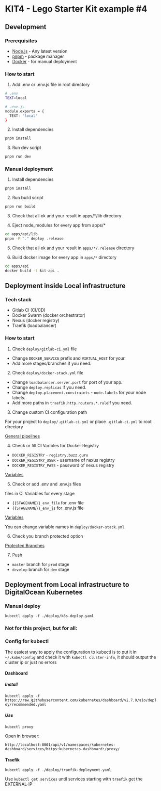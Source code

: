 # KIT4 - Lego Starter Kit example #4

## Development

### Prerequisites

- [Node.js](https://nodejs.org/en/) - Any latest version
- [pnpm](https://pnpm.io/) - package manager
- [Docker](https://www.docker.com/) - for manual deployment

### How to start

1. Add .env or .env.js file in root directory

```bash
# .env
TEXT=local
```

```bash
# .env.js
module.exports = {
  TEXT: 'local'
}
```

2. Install dependencies

```bash
pnpm install
```

3. Run dev script

```bash
pnpm run dev
```

### Manual deployment

1. Install dependencies

```bash
pnpm install
```

2. Run build script 

```bash
pnpm run build
```

3. Check that all ok and your  result in apps/*/lib directory

4. Eject node_modules for every app from apps/*

```bash
cd apps/api/lib
pnpm -F "." deploy .release
```

5. Check that all ok and your result in `apps/*/.release` directory

6. Build docker image for every app in `apps/*` directory

```bash
cd apps/api
docker build -t kit-api .
```

## Deployment inside Local infrastructure

### Tech stack

- Gitlab CI (CI/CD)
- Docker Swarm (docker orchestrator)
- Nexus (docker registry)
- Traefik (loadbalancer)

### How to start

1. Check `deploy/gitlab-ci.yml` file

- Change `DOCKER_SERVICE` prefix and `VIRTUAL_HOST` for your.
- Add more stages/branches if you need.

2. Check `deploy/docker-stack.yml` file

- Change `loadbalancer.server.port` for port of your app.
- Change `deploy.replicas` if you need.
- Change `deploy.placement.constraints` - `node.labels` for your node labels.
- Add more paths in `traefik.http.routers.*.rule`if you need.

3. Change custom CI configuration path

For your project to `deploy/.gitlab-ci.yml` or place `.gitlab-ci.yml` to root directory

[General pipelines](https://git.buzz.guru/lskjs/kit3/-/settings/ci_cd)

4. Check or fill CI Varibles for Docker Registry

- `DOCKER_REGISTRY` - `registry.buzz.guru`
- `DOCKER_REGISTRY_USER` - username of nexus registry
- `DOCKER_REGISTRY_PASS` - password of nexus registry

[Variables](https://git.buzz.guru/lskjs/kit3/-/settings/ci_cd)

5. Check or add .env and .env.js files

files in CI Variables for every stage

- `{{STAGENAME}}_env_file` for .env file
- `{{STAGENAME}}_env_js` for .env.js file

[Variables](https://git.buzz.guru/lskjs/kit3/-/settings/ci_cd)

You can change variable names in `deploy/docker-stack.yml`

6. Check you branch protected option

[Protected Branches](https://git.buzz.guru/lskjs/kit3/-/settings/repository)

7. Push

- `master` branch for `prod` stage
- `develop` branch for `dev` stage


## Deployment from Local infrastructure to DigitalOcean Kubernetes

### Manual deploy
`kubectl apply -f ./deploy/k8s-deploy.yaml`

### Not for this project, but for all:

### Config for kubectl
The easiest way to apply the configuration to kubectl is to put it in `~/.kube/config` and check it with `kubectl cluster-info`, it should output the cluster ip or just no errors

#### Dashboard 
##### Install
`kubectl apply -f https://raw.githubusercontent.com/kubernetes/dashboard/v2.7.0/aio/deploy/recommended.yaml`

##### Use
`kubectl proxy`

Open in browser:

`http://localhost:8001/api/v1/namespaces/kubernetes-dashboard/services/https:kubernetes-dashboard:/proxy/`

#### Traefik

`kubectl apply -f ./deploy/traefik-deployment.yaml`

Use `kubectl get services` until services starting with `traefik` get the EXTERNAL-IP
